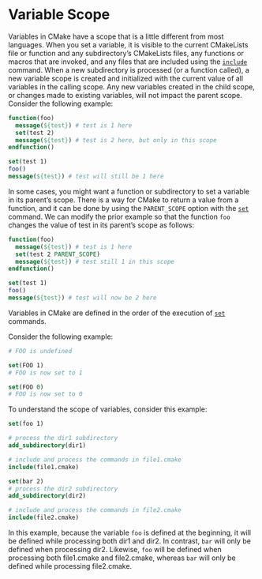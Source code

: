 # Variable Scope
Variables in CMake have a scope that is a little different from most languages. When you set a variable, it is visible to the current CMakeLists file or function and any subdirectory’s CMakeLists files, any functions or macros that are invoked, and any files that are included using the [`include`](https://cmake.org/cmake/help/latest/command/include.html#command:include) command. When a new subdirectory is processed (or a function called), a new variable scope is created and initialized with the current value of all variables in the calling scope. Any new variables created in the child scope, or changes made to existing variables, will not impact the parent scope. Consider the following example:
```cmake
function(foo)
  message(${test}) # test is 1 here
  set(test 2)
  message(${test}) # test is 2 here, but only in this scope
endfunction()

set(test 1)
foo()
message(${test}) # test will still be 1 here
```

In some cases, you might want a function or subdirectory to set a variable in its parent’s scope. There is a way for CMake to return a value from a function, and it can be done by using the `PARENT_SCOPE` option with the [`set`](https://cmake.org/cmake/help/latest/command/set.html#command:set) command. We can modify the prior example so that the function `foo` changes the value of test in its parent’s scope as follows:
```cmake
function(foo)
  message(${test}) # test is 1 here
  set(test 2 PARENT_SCOPE)
  message(${test}) # test still 1 in this scope
endfunction()

set(test 1)
foo()
message(${test}) # test will now be 2 here
```
Variables in CMake are defined in the order of the execution of [`set`](https://cmake.org/cmake/help/latest/command/set.html#command:set) commands.

Consider the following example:
```cmake
# FOO is undefined

set(FOO 1)
# FOO is now set to 1

set(FOO 0)
# FOO is now set to 0
```

To understand the scope of variables, consider this example:
```cmake
set(foo 1)

# process the dir1 subdirectory
add_subdirectory(dir1)

# include and process the commands in file1.cmake
include(file1.cmake)

set(bar 2)
# process the dir2 subdirectory
add_subdirectory(dir2)

# include and process the commands in file2.cmake
include(file2.cmake)
```

In this example, because the variable `foo` is defined at the beginning, it will be defined while processing both dir1 and dir2. In contrast, `bar` will only be defined when processing dir2. Likewise, `foo` will be defined when processing both file1.cmake and file2.cmake, whereas `bar` will only be defined while processing file2.cmake.
